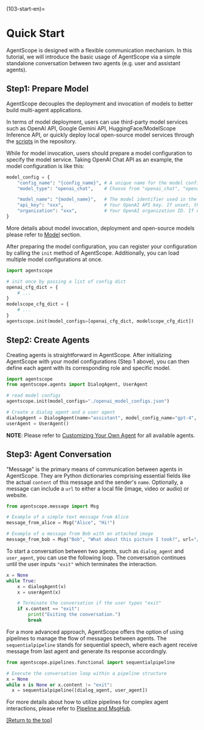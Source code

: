 (103-start-en)=

# Quick Start

AgentScope is designed with a flexible communication mechanism.
In this tutorial, we will introduce the basic usage of AgentScope via a
simple standalone conversation between two agents (e.g. user and assistant
agents).

## Step1: Prepare Model

AgentScope decouples the deployment and invocation of models to better build multi-agent applications.

In terms of model deployment, users can use third-party model services such
as OpenAI API, Google Gemini API, HuggingFace/ModelScope Inference API, or
quickly deploy local open-source model services through the [scripts](https://github.com/modelscope/agentscope/blob/main/scripts/README.md) in
the repository.

While for model invocation, users should prepare a model configuration to specify the model service. Taking OpenAI Chat API as an example, the model configuration is like this:

```python
model_config = {
    "config_name": "{config_name}", # A unique name for the model config.
    "model_type": "openai_chat",    # Choose from "openai_chat", "openai_dall_e", or "openai_embedding".

    "model_name": "{model_name}",   # The model identifier used in the OpenAI API, such as "gpt-3.5-turbo", "gpt-4", or "text-embedding-ada-002".
    "api_key": "xxx",               # Your OpenAI API key. If unset, the environment variable OPENAI_API_KEY is used.
    "organization": "xxx",          # Your OpenAI organization ID. If unset, the environment variable OPENAI_ORGANIZATION is used.
}
```

More details about model invocation, deployment and open-source models please refer to [Model](203-model-en) section.

After preparing the model configuration, you can register your configuration by calling the `init` method of AgentScope. Additionally, you can load multiple model configurations at once.

```python
import agentscope

# init once by passing a list of config dict
openai_cfg_dict = {
    # ...
}
modelscope_cfg_dict = {
    # ...
}
agentscope.init(model_configs=[openai_cfg_dict, modelscope_cfg_dict])
```

## Step2: Create Agents

Creating agents is straightforward in AgentScope. After initializing AgentScope with your model configurations (Step 1 above), you can then define each agent with its corresponding role and specific model.

```python
import agentscope
from agentscope.agents import DialogAgent, UserAgent

# read model configs
agentscope.init(model_configs="./openai_model_configs.json")

# Create a dialog agent and a user agent
dialogAgent = DialogAgent(name="assistant", model_config_name="gpt-4", sys_prompt="You are a helpful ai assistant")
userAgent = UserAgent()
```

**NOTE**: Please refer to [Customizing Your Own Agent](201-agent-en) for all available agents.

## Step3: Agent Conversation

"Message" is the primary means of communication between agents in AgentScope. They are Python dictionaries comprising essential fields like the actual `content` of this message and the sender's `name`. Optionally, a message can include a `url` to either a local file (image, video or audio) or website.

```python
from agentscope.message import Msg

# Example of a simple text message from Alice
message_from_alice = Msg("Alice", "Hi!")

# Example of a message from Bob with an attached image
message_from_bob = Msg("Bob", "What about this picture I took?", url="/path/to/picture.jpg")
```

To start a conversation between two agents, such as `dialog_agent` and `user_agent`, you can use the following loop. The conversation continues until the user inputs `"exit"` which terminates the interaction.

```python
x = None
while True:
    x = dialogAgent(x)
    x = userAgent(x)

    # Terminate the conversation if the user types "exit"
    if x.content == "exit":
        print("Exiting the conversation.")
        break
```

For a more advanced approach, AgentScope offers the option of using pipelines to manage the flow of messages between agents. The `sequentialpipeline` stands for sequential speech, where each agent receive message from last agent and generate its response accordingly.

```python
from agentscope.pipelines.functional import sequentialpipeline

# Execute the conversation loop within a pipeline structure
x = None
while x is None or x.content != "exit":
  x = sequentialpipeline([dialog_agent, user_agent])
```

For more details about how to utilize pipelines for complex agent interactions, please refer to [Pipeline and MsgHub](202-pipeline-en).

[[Return to the top]](#103-start-en)
